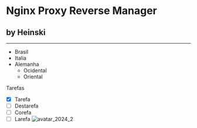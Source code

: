 # Nginx Proxy Reverse Manager
## by Heinski
---
* Brasil
* Italia
* Alemanha
  * Ocidental
  * Oriental


 Tarefas

 - [X] Tarefa
 - [ ] Destarefa
 - [ ] Corefa
 - [ ] Larefa
![avatar_2024_2](https://github.com/user-attachments/assets/a59ac1c1-6a34-4697-891e-c0ba71c08f73)
